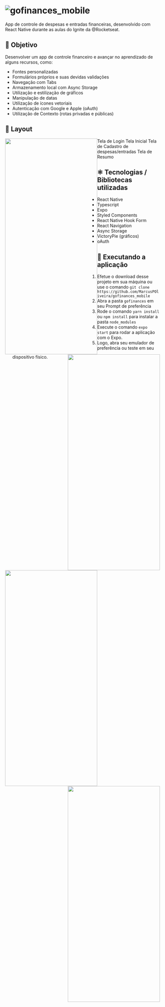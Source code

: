 # ![gofinances_mobile](gofinances_mobile/src/assets/logo.svg)


App de controle de despesas e entradas financeiras, desenvolvido com React Native durante as aulas do Ignite da @Rocketseat.

## 📖 Objetivo

Desenvolver um app de controle financeiro e avançar no aprendizado de alguns recursos, como:
- Fontes personalizadas
- Formulários próprios e suas devidas validações
- Navegação com Tabs
- Armazenamento local com Async Storage
- Utilização e estilização de gráficos
- Manipulação de datas
- Utilização de ícones vetoriais
- Autenticação com Google e Apple (oAuth)
- Utilização de Contexto (rotas privadas e públicas)

## 📱 Layout
Tela de Login <img style="float: left;" src="https://user-images.githubusercontent.com/47436367/159372951-be930ba1-f329-4f4f-80a9-b8a47e4cc8a3.jpeg" height=700 width=300> 
Tela Inicial <img style="float: right;" src="https://user-images.githubusercontent.com/47436367/159372962-7bb9112b-202e-438c-a6af-88e432907dab.jpeg" height=700 width=300>
Tela de Cadastro de despesas/entradas <img style="float: left;" src="https://user-images.githubusercontent.com/47436367/159372973-c40ebbec-cb88-48ca-9e01-456c3b2df713.jpeg" height=700 width=300>
Tela de Resumo <img style="float: right;" src="https://user-images.githubusercontent.com/47436367/159372980-c7ed6b2e-c760-4c82-9975-6dabd03015e0.jpeg" height=700 width=300>


## ⚛ Tecnologias / Bibliotecas utilizadas
- React Native
- Typescript
- Expo
- Styled Components
- React Native Hook Form
- React Navigation
- Async Storage
- VictoryPie (gráficos)
- oAuth

## 🔧 Executando a aplicação
1. Efetue o download desse projeto em sua máquina ou use o comando ``git clone https://github.com/MarcusPOliveira/gofinances_mobile``
2. Abra a pasta ``gofinances`` em seu Prompt de preferência
3. Rode o comando ``yarn install`` ou ``npm install`` para instalar a pasta ``node_modules``
4. Execute o comando ``expo start`` para rodar a aplicação com o Expo.
5. Logo, abra seu emulador de preferência ou teste em seu dispositivo físico.
